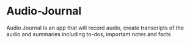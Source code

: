 # Audio-Journal
Audio Journal is an app that will record audio, create transcripts of the audio and summaries including to-dos, important notes and facts
